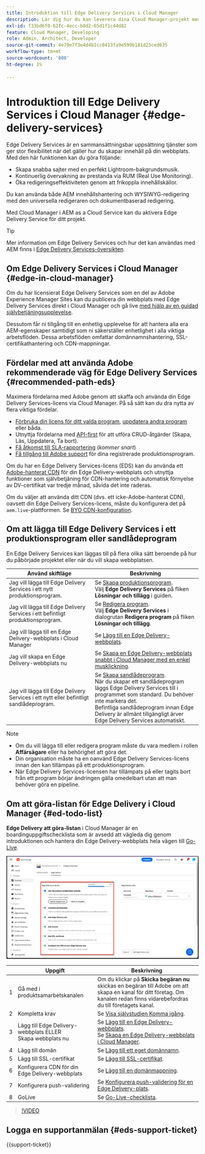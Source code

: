 ```yaml
---
title: Introduktion till Edge Delivery Services i Cloud Manager
description: Lär dig hur du kan leverera dina Cloud Manager-projekt med Edge Delivery Services.
exl-id: f33bd6f0-62fc-4ecc-b8d2-65d1f1c44d82
feature: Cloud Manager, Developing
role: Admin, Architect, Developer
source-git-commit: 4e79e7f3e4d4b1cc0413fa9e599b181d23ced635
workflow-type: tm+mt
source-wordcount: '800'
ht-degree: 1%

---
```



# Introduktion till Edge Delivery Services i Cloud Manager {#edge-delivery-services}

Edge Delivery Services är en sammansättningsbar uppsättning tjänster som ger stor flexibilitet när det gäller hur du skapar innehåll på din webbplats. Med den här funktionen kan du göra följande:

* Skapa snabba sajter med en perfekt Lightroom-bakgrundsmusik.
* Kontinuerlig övervakning av prestanda via RUM (Real Use Monitoring).
* Öka redigeringseffektiviteten genom att frikoppla innehållskällor.

Du kan använda både AEM innehållshantering och WYSIWYG-redigering med den universella redigeraren och dokumentbaserad redigering.

Med Cloud Manager i AEM as a Cloud Service kan du aktivera Edge Delivery Service för ditt projekt.

>[!TIP]
>
>Mer information om Edge Delivery Services och hur det kan användas med AEM finns i [Edge Delivery Services-översikten](/help/edge/overview.md).

## Om Edge Delivery Services i Cloud Manager {#edge-in-cloud-manager}

Om du har licensierat Edge Delivery Services som en del av Adobe Experience Manager Sites kan du publicera din webbplats med Edge Delivery Services direkt i Cloud Manager och gå live [med hjälp av en guidad självbetjäningsupplevelse](/help/implementing/cloud-manager/getting-access-to-aem-in-cloud/creating-production-programs.md).

Dessutom får ni tillgång till en enhetlig upplevelse för att hantera alla era AEM-egenskaper samtidigt som ni säkerställer enhetlighet i alla viktiga arbetsflöden. Dessa arbetsflöden omfattar domännamnshantering, SSL-certifikathantering och CDN-mappningar.

## Fördelar med att använda Adobe rekommenderade väg för Edge Delivery Services {#recommended-path-eds}

Maximera fördelarna med Adobe genom att skaffa och använda din Edge Delivery Services-licens via Cloud Manager. På så sätt kan du dra nytta av flera viktiga fördelar.

* [Förbruka din licens för ditt valda program](/help/implementing/cloud-manager/edge-delivery/add-edge-delivery-site.md), [uppdatera andra program](/help/implementing/cloud-manager/edge-delivery/manage-edge-delivery-sites.md) eller båda.
* Utnyttja fördelarna med [API-first](https://developer.adobe.com/experience-cloud/experience-manager-apis/) för att utföra CRUD-åtgärder (Skapa, Läs, Uppdatera, Ta bort).
* [Få åtkomst till SLA-rapportering](/help/implementing/cloud-manager/sla-reporting.md) (*kommer snart*)
* [Få tillgång till Adobe support](/help/edge/overview.md#support-ticket) för dina registrerade produktionsprogram.

Om du har en Edge Delivery Services-licens (EDS) kan du använda ett [Adobe-hanterat CDN](/help/implementing/dispatcher/cdn.md#aem-managed-cdn) för din Edge Delivery-webbplats och utnyttja funktioner som självbetjäning för CDN-hantering och automatisk förnyelse av DV-certifikat var tredje månad, såvida det inte raderas.

Om du väljer att använda ditt CDN (dvs. ett icke-Adobe-hanterat CDN), oavsett din Edge Delivery Services-licens, måste du konfigurera det på `aem.live`-plattformen. Se [BYO CDN-konfiguration](https://www.aem.live/docs/byo-cdn-setup).


## Om att lägga till Edge Delivery Services i ett produktionsprogram eller sandlådeprogram

En Edge Delivery Services kan läggas till på flera olika sätt beroende på hur du påbörjade projektet eller när du vill skapa webbplatsen.

| Använd skiftläge | Beskrivning |
| --- | --- |
| Jag vill lägga till Edge Delivery Services i ett nytt produktionsprogram. | Se [Skapa produktionsprogram](/help/implementing/cloud-manager/getting-access-to-aem-in-cloud/creating-production-programs.md).<br>Välj **Edge Delivery Services** på fliken **Lösningar och tillägg** i guiden. |
| Jag vill lägga till Edge Delivery Services i ett befintligt produktionsprogram. | Se [Redigera program](/help/implementing/cloud-manager/getting-access-to-aem-in-cloud/editing-programs.md).<br>Välj **Edge Delivery Services** i dialogrutan **Redigera program** på fliken **Lösningar och tillägg**. |
| Jag vill lägga till en Edge Delivery-webbplats i Cloud Manager | Se [Lägg till en Edge Delivery-webbplats](/help/implementing/cloud-manager/edge-delivery/add-edge-delivery-site.md). |
| Jag vill skapa en Edge Delivery-webbplats nu | Se [Skapa en Edge Delivery-webbplats snabbt i Cloud Manager med en enkel musklickning](/help/implementing/cloud-manager/edge-delivery/create-edge-delivery-site.md). |
| Jag vill lägga till Edge Delivery Services i ett nytt eller befintligt sandlådeprogram. | Se [Skapa sandlådeprogram](/help/implementing/cloud-manager/getting-access-to-aem-in-cloud/creating-sandbox-programs.md).<br>När du skapar ett sandlådeprogram läggs Edge Delivery Services till i programmet som standard. Du behöver inte markera det.<br>Befintliga sandlådeprogram innan Edge Delivery är allmänt tillgängligt ärver Edge Delivery Services automatiskt. |

>[!NOTE]
>
>* Om du vill lägga till eller redigera program måste du vara medlem i rollen **Affärsägare** eller ha behörighet att göra det.
>* Din organisation måste ha en oanvänd Edge Delivery Services-licens innan den kan tillämpas på ett produktionsprogram.
>* När Edge Delivery Services-licensen har tillämpats på eller tagits bort från ett program börjar ändringen gälla omedelbart utan att man behöver göra en pipeline.


## Om att göra-listan för Edge Delivery i Cloud Manager {#ed-todo-list}

<!-- &#x2460; for "1" inside circle -->

**Edge Delivery att göra-listan** i Cloud Manager är en boardinguppgiftschecklista som är avsedd att vägleda dig genom introduktionen och hantera din Edge Delivery-webbplats hela vägen till [Go-Live](/help/journey-onboarding/go-live-checklist.md).

![Edge Delivery-lista med att göra-uppgifter för webbplatser i Cloud Manager.](/help/implementing/cloud-manager/assets/cm-eds-todo-list.png)

|   | Uppgift | Beskrivning |
| --- | --- | --- |
| 1 | Gå med i produktsamarbetskanalen | Om du klickar på **Skicka begäran nu** skickas en begäran till Adobe om att skapa en kanal för ditt företag. Om kanalen redan finns vidarebefordras du till företagets kanal. |
| 2 | Kompletta krav | Se [Visa självstudien Komma igång](https://www.aem.live/developer/tutorial). |
| 3 | Lägg till Edge Delivery-webbplats ELLER <br>Skapa webbplats nu | Se [Lägg till en Edge Delivery-webbplats](#eds-add-site).<br>Se [Skapa en Edge Delivery-webbplats i Cloud Manager](/help/implementing/cloud-manager/edge-delivery/create-edge-delivery-site.md). |
| 4 | Lägg till domän | Se [Lägg till ett eget domännamn](/help/implementing/cloud-manager/custom-domain-names/add-custom-domain-name.md). |
| 5 | Lägg till SSL-certifikat | Se [Lägg till SSL-certifikat](/help/implementing/cloud-manager/managing-ssl-certifications/add-ssl-certificate.md). |
| 6 | Konfigurera CDN för din Edge Delivery-webbplats | Se [Lägg till en domänmappning](/help/implementing/cloud-manager/domain-mappings/add-domain-mapping.md). |
| 7 | Konfigurera push-validering | Se [Konfigurera push-validering för en Edge Delivery-plats](/help/implementing/cloud-manager/edge-delivery/cdn-setup-push-invalidation.md). |
| 8 | GoLive | Se [Go-Live-checklista](/help/edge/docs/go-live-checklist.md). |

>[!VIDEO](https://video.tv.adobe.com/v/3428020?learn=on)

## Logga en supportanmälan {#eds-support-ticket}

{{support-ticket}}



